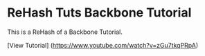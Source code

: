 # ReHash Tuts Backbone Tutorial

This is a ReHash of a Backbone Tutorial.

[View Tutorial] (https://www.youtube.com/watch?v=zGu7tkqPRpA)